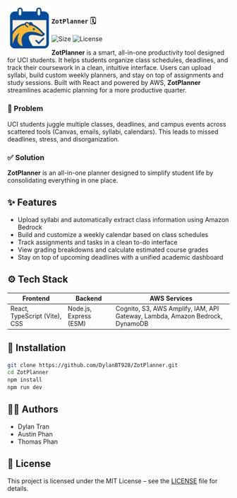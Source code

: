 <img src="./src/assets/logo.svg" width="100px" align="left">

### `ZotPlanner` 🗓️

![Size](https://img.shields.io/github/repo-size/DylanBT928/ZotPlanner)
![License](https://img.shields.io/github/license/DylanBT928/ZotPlanner)

**ZotPlanner** is a smart, all-in-one productivity tool designed for UCI students. It helps students organize class schedules, deadlines, and track their coursework in a clean, intuitive interface. Users can upload syllabi, build custom weekly planners, and stay on top of assignments and study sessions. Built with React and powered by AWS, **ZotPlanner** streamlines academic planning for a more productive quarter.

### 🚨 Problem

UCI students juggle multiple classes, deadlines, and campus events across scattered tools (Canvas, emails, syllabi, calendars). This leads to missed deadlines, stress, and disorganization.

### ✅ Solution

**ZotPlanner** is an all-in-one planner designed to simplify student life by consolidating everything in one place.

## ✨ Features

- Upload syllabi and automatically extract class information using Amazon Bedrock
- Build and customize a weekly calendar based on class schedules
- Track assignments and tasks in a clean to-do interface
- View grading breakdowns and calculate estimated course grades
- Stay on top of upcoming deadlines with a unified academic dashboard

## ⚙️ Tech Stack

| Frontend                      | Backend                | AWS Services                                                                 |
| ----------------------------- | ---------------------- | ---------------------------------------------------------------------------- |
| React, TypeScript (Vite), CSS | Node.js, Express (ESM) | Cognito, S3, AWS Amplify, IAM, API Gateway, Lambda, Amazon Bedrock, DynamoDB |

## 🚀 Installation

```bash
git clone https://github.com/DylanBT928/ZotPlanner.git
cd ZotPlanner
npm install
npm run dev
```

## 🧑‍💻 Authors

- Dylan Tran
- Austin Phan
- Thomas Phan

## 📝 License

This project is licensed under the MIT License – see the [LICENSE](LICENSE) file for details.
